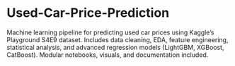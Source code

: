 # Used-Car-Price-Prediction
Machine learning pipeline for predicting used car prices using Kaggle’s Playground S4E9 dataset. Includes data cleaning, EDA, feature engineering, statistical analysis, and advanced regression models (LightGBM, XGBoost, CatBoost). Modular notebooks, visuals, and documentation included.
